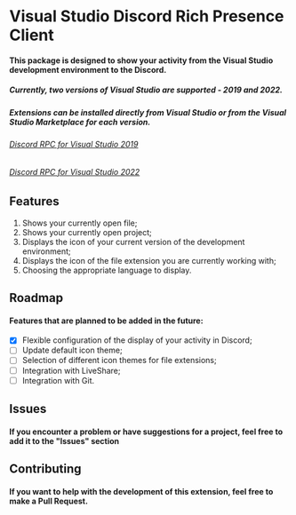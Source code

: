 # Visual Studio Discord Rich Presence Client
#### This package is designed to show your activity from the Visual Studio development environment to the Discord.
##### Currently, two versions of Visual Studio are supported - 2019 and 2022.
##### Extensions can be installed directly from Visual Studio or from the Visual Studio Marketplace for each version.
###### [Discord RPC for Visual Studio 2019](https://marketplace.visualstudio.com/items?itemName=Ryavel.vsdrp2019)
###### [Discord RPC for Visual Studio 2022](https://marketplace.visualstudio.com/items?itemName=Ryavel.vsdrp2022)

## Features
1. Shows your currently open file;
2. Shows your currently open project;
3. Displays the icon of your current version of the development environment;
4. Displays the icon of the file extension you are currently working with;
5. Choosing the appropriate language to display.

## Roadmap
#### Features that are planned to be added in the future:
- [x] Flexible configuration of the display of your activity in Discord;
- [ ] Update default icon theme;
- [ ] Selection of different icon themes for file extensions;
- [ ] Integration with LiveShare;
- [ ] Integration with Git.

## Issues
#### If you encounter a problem or have suggestions for a project, feel free to add it to the "Issues" section

## Contributing
#### If you want to help with the development of this extension, feel free to make a Pull Request.
